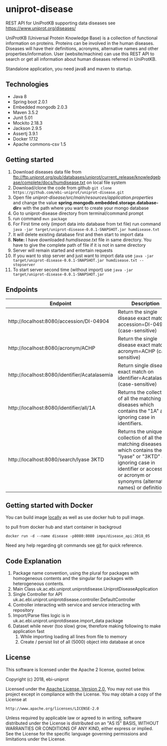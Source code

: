 # uniprot-disease
REST API for UniProtKB supporting data diseases see https://www.uniprot.org/diseases/

UniProtKB (Universal Protein Knowledge Base) is a collection of functional information on proteins. Proteins can be involved in the human diseases. Diseases will have their definitions, acronyms, alternative names and other properties/information. User (website/machine) can use this REST API to search or get all information about human diseases referred in UniProtKB.

Standalone application, you need java8 and maven to startup.

## Technologies
* Java 8
* Spring boot 2.0.1
* Embedded mongodb 2.0.3
* Maven 3.5.2
* Junit 5.01
* Mockito 2.18.3
* Jackson 2.9.5
* Assertj 3.9.1
* Docker 17.12
* Apache commons-csv 1.5

## Getting started
1. Download diseases data file from ftp://ftp.uniprot.org/pub/databases/uniprot/current_release/knowledgebase/complete/docs/humdisease.txt on local file system
1. Download/clone the code from github `git clone https://github.com/ebi-uniprot/uniprot-disease.git`
1. Open file *uniprot-disease/src/main/resources/application.properties* and change the value **spring.mongodb.embedded.storage.database-dir=** with the path where you want to create your mongo database 
1. Go to uniprot-disease directory from terminal/command prompt
1. run command `mvn package`
1. For First time only (import data into database from txt file) run command `java -jar target/uniprot-disease-0.0.1-SNAPSHOT.jar humdisease.txt`
  1. It will delete existing database first and then start to import data
  1. **Note:** I have downloaded *humdisease.txt* file in same directory. You have to give the complete path of file if it is not in same directory
  1. Server will remain started and entertain requests
  1. If you want to stop server and just want to import data use `java -jar target/uniprot-disease-0.0.1-SNAPSHOT.jar humdisease.txt --stopserver`
1. To start server second time (without import) use `java -jar target/uniprot-disease-0.0.1-SNAPSHOT.jar`

## Endpoints
Endpoint | Description
-------- | -----------
http://localhost:8080/accession/DI-04904 | Return the single disease exact match on accession=DI-04904 (case-sensitive)
http://localhost:8080/acronym/ACHP | Return the single disease exact match on acronym=ACHP (case-sensitive)
http://localhost:8080/identifier/Acatalasemia | Return single disease exact match on identifier=Acatalasemia (case-sensitive)
http://localhost:8080/identifier/all/1A | Returns the collection of all the matching diseases which contains the "1A" after ignoring case in identifiers.
http://localhost:8080/search/lyase 3KTD | Returns the unique collection of all the matching diseases which contains the "lyase" or "3KTD" after ignoring case in identifier or accession or acronym or synonyms (alternative names) or definition.

## Getting started with Docker
You can build image [locally](docker) as well as use docker hub to pull image.

to pull from docker hub and start container in backgroud
```
docker run -d --name disease -p8080:8080 impo/disease_api:2018_05
```
Need any help regarding git commands see [git](https://github.com/rizwan-ishtiaq/wiki/blob/master/commands/docker.txt) for quick reference.

## Code Explanation
1. Package name convention, using the plural for packages with homogeneous contents and the singular for packages with heterogeneous contents.
1. Main Class uk.ac.ebi.uniprot.uniprotdisease.UniprotDiseaseApplication
1. Single Controller for API uk.ac.ebi.uniprot.uniprotdisease.controller.DefaultController
1. Controller interacting with service and service interacting with repository
1. Import/Parse files logic is in uk.ac.ebi.uniprot.uniprotdisease.import_data package
1. Dataset while never (too slow) grow, therefore making following to make application fast
   1. While importing loading all lines from file to memory
   1. Create / persist list of all (5000) object into database at once

## License
This software is licensed under the Apache 2 license, quoted below.

Copyright (c) 2018, ebi-uniprot

Licensed under the [Apache License, Version 2.0.](LICENSE) You may not
use this project except in compliance with the License. You may obtain a copy of
the License at

    http://www.apache.org/licenses/LICENSE-2.0

Unless required by applicable law or agreed to in writing, software
distributed under the License is distributed on an "AS IS" BASIS, WITHOUT
WARRANTIES OR CONDITIONS OF ANY KIND, either express or implied. See the
License for the specific language governing permissions and limitations under
the License.
